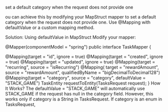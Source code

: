 set a default category when the request does not provide one

ou can achieve this by modifying your MapStruct mapper to set a default category when the request does not provide one. Use @Mapping with defaultValue or a custom mapping method.

Solution: Using defaultValue in MapStruct
Modify your mapper:

@Mapper(componentModel = "spring")
public interface TaskMapper {

@Mapping(target = "id", ignore = true)
@Mapping(target = "created", ignore = true)
@Mapping(target = "updated", ignore = true)
@Mapping(target = "recurring", source = "isRecurring")
@Mapping(
target = "rewardAmount",
source = "rewardAmount",
qualifiedByName = "bigDecimalToDecimal128")
@Mapping(target = "category", source = "category", defaultValue = "STACK_GAME")
TaskEntity requestToEntity(TasksRequest request);
}
How It Works?
The defaultValue = "STACK_GAME" will automatically use STACK_GAME if the request has null in the category field.
However, this works only if category is a String in TasksRequest.
If category is an enum in TasksRequest,